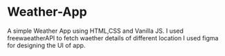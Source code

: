 # Weather-App
A simple Weather App using HTML,CSS and Vanilla JS. I used freewaeatherAPI to fetch waether details of different location
I used figma for designing the UI of app.

